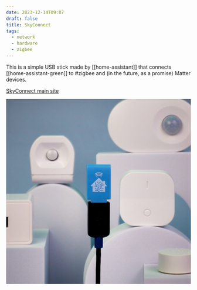 ```yaml
---
date: 2023-12-14T09:07
draft: false
title: SkyConnect
tags: 
  - network
  - hardware
  - zigbee
---
```

This is a simple USB stick made by [[home-assistant]] that connects [[home-assistant-green]] to #zigbee and (in the future, as a promise) Matter devices.

[SkyConnect main site](https://www.home-assistant.io/skyconnect)

![Image of the Zigbee USB stick hovering in the air with IoT devices behind it](../attachment/vsc-paste/connected-home-switches-231214172524.png)
